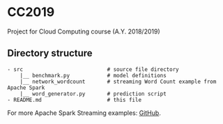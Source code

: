 # CC2019
Project for Cloud Computing course (A.Y. 2018/2019)

## Directory structure

```
- src                           # source file directory
    |__ benchmark.py            # model definitions
    |__ network_wordcount       # streaming Word Count example from Apache Spark
    |__ word_generator.py       # prediction script
- README.md                     # this file
```

For more Apache Spark Streaming examples: [GitHub][examples].

[examples]: https://github.com/apache/spark/blob/master/examples/src/main/python/streaming/
[report]: ./anonymous_report.pdf
